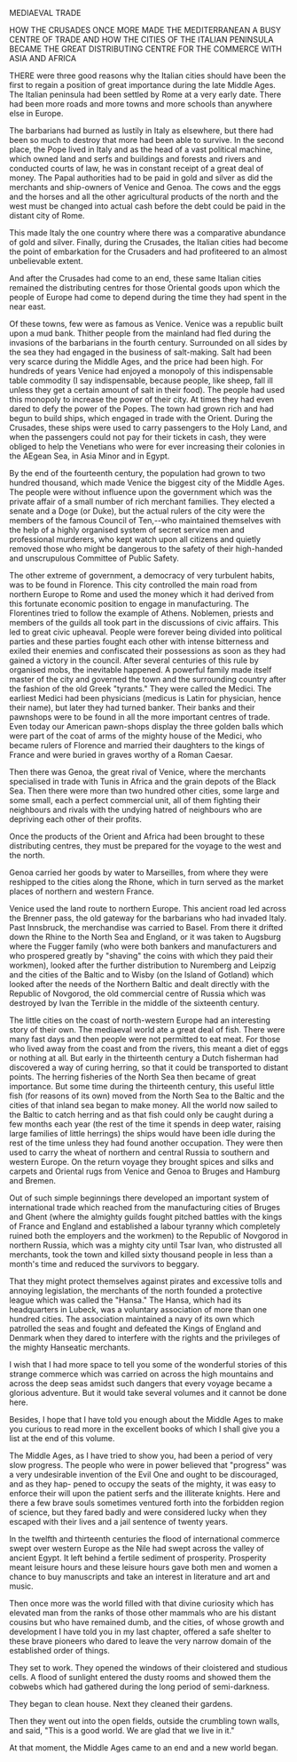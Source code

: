 MEDIAEVAL TRADE

HOW THE CRUSADES ONCE MORE MADE THE
MEDITERRANEAN A BUSY CENTRE OF
TRADE AND HOW THE CITIES OF THE
ITALIAN PENINSULA BECAME THE GREAT
DISTRIBUTING CENTRE FOR THE COMMERCE
WITH ASIA AND AFRICA


THERE were three good reasons why the Italian cities should
have been the first to regain a position of great importance
during the late Middle Ages. The Italian peninsula had been
settled by Rome at a very early date. There had been more
roads and more towns and more schools than anywhere else
in Europe.

The barbarians had burned as lustily in Italy as elsewhere,
but there had been so much to destroy that more had been able
to survive. In the second place, the Pope lived in Italy and
as the head of a vast political machine, which owned land and
serfs and buildings and forests and rivers and conducted courts
of law, he was in constant receipt of a great deal of money.
The Papal authorities had to be paid in gold and silver as did
the merchants and ship-owners of Venice and Genoa. The
cows and the eggs and the horses and all the other agricultural
products of the north and the west must be changed into actual
cash before the debt could be paid in the distant city of Rome.

This made Italy the one country where there was a comparative
abundance of gold and silver. Finally, during the Crusades,
the Italian cities had become the point of embarkation
for the Crusaders and had profiteered to an almost unbelievable
extent.

And after the Crusades had come to an end, these same
Italian cities remained the distributing centres for those Oriental
goods upon which the people of Europe had come to depend
during the time they had spent in the near east.

Of these towns, few were as famous as Venice. Venice was
a republic built upon a mud bank. Thither people from the
mainland had fled during the invasions of the barbarians in the
fourth century. Surrounded on all sides by the sea they had
engaged in the business of salt-making. Salt had been very
scarce during the Middle Ages, and the price had been high.
For hundreds of years Venice had enjoyed a monopoly of
this indispensable table commodity (I say indispensable, because
people, like sheep, fall ill unless they get a certain amount
of salt in their food). The people had used this monopoly to
increase the power of their city. At times they had even dared
to defy the power of the Popes. The town had grown rich and
had begun to build ships, which engaged in trade with the
Orient. During the Crusades, these ships were used to carry
passengers to the Holy Land, and when the passengers could
not pay for their tickets in cash, they were obliged to help the
Venetians who were for ever increasing their colonies in the
AEgean Sea, in Asia Minor and in Egypt.

By the end of the fourteenth century, the population had
grown to two hundred thousand, which made Venice the biggest
city of the Middle Ages. The people were without influence
upon the government which was the private affair of a
small number of rich merchant families. They elected a senate
and a Doge (or Duke), but the actual rulers of the city were
the members of the famous Council of Ten,--who maintained
themselves with the help of a highly organised system of secret
service men and professional murderers, who kept watch upon
all citizens and quietly removed those who might be dangerous
to the safety of their high-handed and unscrupulous Committee
of Public Safety.

The other extreme of government, a democracy of very
turbulent habits, was to be found in Florence. This city
controlled the main road from northern Europe to Rome and used
the money which it had derived from this fortunate economic
position to engage in manufacturing. The Florentines tried to
follow the example of Athens. Noblemen, priests and members
of the guilds all took part in the discussions of civic affairs.
This led to great civic upheaval. People were forever being divided
into political parties and these parties fought each other
with intense bitterness and exiled their enemies and confiscated
their possessions as soon as they had gained a victory in the
council. After several centuries of this rule by organised mobs,
the inevitable happened. A powerful family made itself master
of the city and governed the town and the surrounding country
after the fashion of the old Greek "tyrants." They were called
the Medici. The earliest Medici had been physicians (medicus
is Latin for physician, hence their name), but later they had
turned banker. Their banks and their pawnshops were to be
found in all the more important centres of trade. Even today
our American pawn-shops display the three golden balls
which were part of the coat of arms of the mighty house of
the Medici, who became rulers of Florence and married their
daughters to the kings of France and were buried in graves
worthy of a Roman Caesar.

Then there was Genoa, the great rival of Venice, where
the merchants specialised in trade with Tunis in Africa and
the grain depots of the Black Sea. Then there were more than
two hundred other cities, some large and some small, each a perfect
commercial unit, all of them fighting their neighbours and
rivals with the undying hatred of neighbours who are depriving
each other of their profits.

Once the products of the Orient and Africa had been
brought to these distributing centres, they must be prepared
for the voyage to the west and the north.

Genoa carried her goods by water to Marseilles, from where
they were reshipped to the cities along the Rhone, which in
turn served as the market places of northern and western
France.

Venice used the land route to northern Europe. This ancient
road led across the Brenner pass, the old gateway for
the barbarians who had invaded Italy. Past Innsbruck, the
merchandise was carried to Basel. From there it drifted down
the Rhine to the North Sea and England, or it was taken to
Augsburg where the Fugger family (who were both bankers
and manufacturers and who prospered greatly by "shaving"
the coins with which they paid their workmen), looked after
the further distribution to Nuremberg and Leipzig and the
cities of the Baltic and to Wisby (on the Island of Gotland)
which looked after the needs of the Northern Baltic and dealt
directly with the Republic of Novgorod, the old commercial
centre of Russia which was destroyed by Ivan the Terrible in
the middle of the sixteenth century.

The little cities on the coast of north-western Europe had
an interesting story of their own. The mediaeval world ate a
great deal of fish. There were many fast days and then people
were not permitted to eat meat. For those who lived away
from the coast and from the rivers, this meant a diet of eggs
or nothing at all. But early in the thirteenth century a Dutch
fisherman had discovered a way of curing herring, so that it
could be transported to distant points. The herring fisheries
of the North Sea then became of great importance. But some
time during the thirteenth century, this useful little fish (for
reasons of its own) moved from the North Sea to the Baltic and
the cities of that inland sea began to make money. All the
world now sailed to the Baltic to catch herring and as that fish
could only be caught during a few months each year (the rest
of the time it spends in deep water, raising large families of
little herrings) the ships would have been idle during the rest
of the time unless they had found another occupation. They
were then used to carry the wheat of northern and central Russia
to southern and western Europe. On the return voyage
they brought spices and silks and carpets and Oriental rugs
from Venice and Genoa to Bruges and Hamburg and Bremen.

Out of such simple beginnings there developed an important
system of international trade which reached from the
manufacturing cities of Bruges and Ghent (where the almighty
guilds fought pitched battles with the kings of France and
England and established a labour tyranny which completely
ruined both the employers and the workmen) to the Republic
of Novgorod in northern Russia, which was a mighty city until
Tsar Ivan, who distrusted all merchants, took the town and
killed sixty thousand people in less than a month's time and
reduced the survivors to beggary.

That they might protect themselves against pirates and
excessive tolls and annoying legislation, the merchants of the
north founded a protective league which was called the
"Hansa." The Hansa, which had its headquarters in Lubeck,
was a voluntary association of more than one hundred cities.
The association maintained a navy of its own which patrolled
the seas and fought and defeated the Kings of England and
Denmark when they dared to interfere with the rights and the
privileges of the mighty Hanseatic merchants.

I wish that I had more space to tell you some of the wonderful
stories of this strange commerce which was carried on
across the high mountains and across the deep seas amidst
such dangers that every voyage became a glorious adventure.
But it would take several volumes and it cannot be done here.

Besides, I hope that I have told you enough about the Middle
Ages to make you curious to read more in the excellent books
of which I shall give you a list at the end of this volume.

The Middle Ages, as I have tried to show you, had been a
period of very slow progress. The people who were in power
believed that "progress" was a very undesirable invention of
the Evil One and ought to be discouraged, and as they hap-
pened to occupy the seats of the mighty, it was easy to enforce
their will upon the patient serfs and the illiterate knights.
Here and there a few brave souls sometimes ventured forth into
the forbidden region of science, but they fared badly and were
considered lucky when they escaped with their lives and a jail
sentence of twenty years.

In the twelfth and thirteenth centuries the flood of
international commerce swept over western Europe as the Nile
had swept across the valley of ancient Egypt. It left behind
a fertile sediment of prosperity. Prosperity meant leisure
hours and these leisure hours gave both men and women a
chance to buy manuscripts and take an interest in literature
and art and music.

Then once more was the world filled with that divine curiosity
which has elevated man from the ranks of those other
mammals who are his distant cousins but who have remained
dumb, and the cities, of whose growth and development I have
told you in my last chapter, offered a safe shelter to these
brave pioneers who dared to leave the very narrow domain
of the established order of things.

They set to work. They opened the windows of their
cloistered and studious cells. A flood of sunlight entered the
dusty rooms and showed them the cobwebs which had gathered
during the long period of semi-darkness.

They began to clean house. Next they cleaned their gardens.

Then they went out into the open fields, outside the crumbling
town walls, and said, "This is a good world. We are
glad that we live in it."

At that moment, the Middle Ages came to an end and a new
world began.